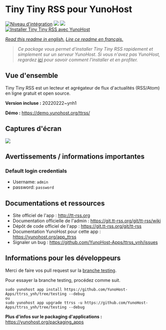 # Tiny Tiny RSS pour YunoHost

[![Niveau d'intégration](https://dash.yunohost.org/integration/ttrss.svg)](https://dash.yunohost.org/appci/app/ttrss) ![](https://ci-apps.yunohost.org/ci/badges/ttrss.status.svg) ![](https://ci-apps.yunohost.org/ci/badges/ttrss.maintain.svg)  
[![Installer Tiny Tiny RSS avec YunoHost](https://install-app.yunohost.org/install-with-yunohost.svg)](https://install-app.yunohost.org/?app=ttrss)

*[Read this readme in english.](./README.md)*
*[Lire ce readme en français.](./README_fr.md)*

> *Ce package vous permet d'installer Tiny Tiny RSS rapidement et simplement sur un serveur YunoHost.
Si vous n'avez pas YunoHost, regardez [ici](https://yunohost.org/#/install) pour savoir comment l'installer et en profiter.*

## Vue d'ensemble

Tiny Tiny RSS est un lecteur et agrégateur de flux d'actualités (RSS/Atom) en ligne gratuit et open source.


**Version incluse :** 20220222~ynh1

**Démo :** https://demo.yunohost.org/ttrss/

## Captures d'écran

![](./doc/screenshots/screenshot.png)

## Avertissements / informations importantes

### Default login credentials

- Username: `admin`
- password: `password`

## Documentations et ressources

* Site officiel de l'app : http://tt-rss.org
* Documentation officielle de l'admin : https://git.tt-rss.org/git/tt-rss/wiki
* Dépôt de code officiel de l'app : https://git.tt-rss.org/git/tt-rss
* Documentation YunoHost pour cette app : https://yunohost.org/app_ttrss
* Signaler un bug : https://github.com/YunoHost-Apps/ttrss_ynh/issues

## Informations pour les développeurs

Merci de faire vos pull request sur la [branche testing](https://github.com/YunoHost-Apps/ttrss_ynh/tree/testing).

Pour essayer la branche testing, procédez comme suit.
```
sudo yunohost app install https://github.com/YunoHost-Apps/ttrss_ynh/tree/testing --debug
ou
sudo yunohost app upgrade ttrss -u https://github.com/YunoHost-Apps/ttrss_ynh/tree/testing --debug
```

**Plus d'infos sur le packaging d'applications :** https://yunohost.org/packaging_apps